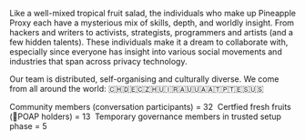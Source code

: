 Like a well-mixed tropical fruit salad, the individuals who make up Pineapple Proxy each have a mysterious mix of skills, depth, and worldly insight.
From hackers and writers to activists, strategists, programmers and artists (and a few hidden talents).
These individuals make it a dream to collaborate with, especially since everyone has insight into various social movements and industries that span across privacy technology.

Our team is distributed, self-organising and culturally diverse. 
We come from all around the world: 🇨🇭🇩🇪🇨🇿🇭🇺🇮🇷🇦🇺🇺🇦🇦🇹🇵🇹🇪🇸🇺🇸

Community members (conversation participants) = 32 
Certfied fresh fruits (🍍POAP holders) = 13 
Temporary governance members in trusted setup phase = 5
